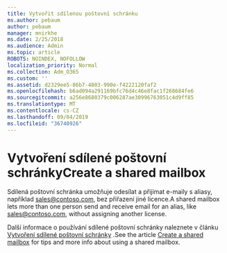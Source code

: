 ```yaml
---
title: Vytvořit sdílenou poštovní schránku
ms.author: pebaum
author: pebaum
manager: mnirkhe
ms.date: 2/25/2018
ms.audience: Admin
ms.topic: article
ROBOTS: NOINDEX, NOFOLLOW
localization_priority: Normal
ms.collection: Adm_O365
ms.custom: ''
ms.assetid: d2329ee5-86b7-4803-990e-f4222120faf2
ms.openlocfilehash: b6ad094a291169bfc76d4c46e8fac1f268684fe6
ms.sourcegitcommit: a256e8680379c006287ae30996763051c4d9ff85
ms.translationtype: MT
ms.contentlocale: cs-CZ
ms.lasthandoff: 09/04/2019
ms.locfileid: "36740926"
---
```

# <a name="create-a-shared-mailbox"></a><span data-ttu-id="7fa58-102">Vytvoření sdílené poštovní schránky</span><span class="sxs-lookup"><span data-stu-id="7fa58-102">Create a shared mailbox</span></span>

<span data-ttu-id="7fa58-103">Sdílená poštovní schránka umožňuje odesílat a přijímat e-maily s aliasy, například sales@contoso.com, bez přiřazení jiné licence.</span><span class="sxs-lookup"><span data-stu-id="7fa58-103">A shared mailbox lets more than one person send and receive email for an alias, like sales@contoso.com, without assigning another license.</span></span> 

<span data-ttu-id="7fa58-104">Další informace o používání sdílené poštovní schránky naleznete v článku [Vytvoření sdílené poštovní schránky](https://docs.microsoft.com/office365/admin/email/create-a-shared-mailbox) .</span><span class="sxs-lookup"><span data-stu-id="7fa58-104">See the article [Create a shared mailbox](https://docs.microsoft.com/office365/admin/email/create-a-shared-mailbox) for tips and more info about using a shared mailbox.</span></span> 
  

